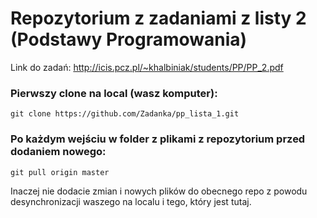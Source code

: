 # Repozytorium z zadaniami z listy 2 (Podstawy Programowania)

Link do zadań: http://icis.pcz.pl/~khalbiniak/students/PP/PP_2.pdf

### Pierwszy clone na local (wasz komputer):
```
git clone https://github.com/Zadanka/pp_lista_1.git
```

### Po każdym wejściu w folder z plikami z repozytorium przed dodaniem nowego:
```
git pull origin master
```
Inaczej nie dodacie zmian i nowych plików do obecnego repo z powodu desynchronizacji waszego na localu i tego, który jest tutaj. 
